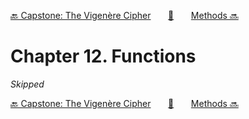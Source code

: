[🔙 Capstone: The Vigenère Cipher][previous-chapter]&nbsp;&nbsp;&nbsp;&nbsp;&nbsp;&nbsp;&nbsp;[🏡][readme]&nbsp;&nbsp;&nbsp;&nbsp;&nbsp;&nbsp;&nbsp;[Methods 🔜][upcoming-chapter]

# Chapter 12. Functions

_Skipped_

[🔙 Capstone: The Vigenère Cipher][previous-chapter]&nbsp;&nbsp;&nbsp;&nbsp;&nbsp;&nbsp;&nbsp;[🏡][readme]&nbsp;&nbsp;&nbsp;&nbsp;&nbsp;&nbsp;&nbsp;[Methods 🔜][upcoming-chapter]

[readme]: README.md
[previous-chapter]: ch11-capstone-the-vigen-re-cipher.md
[upcoming-chapter]: ch13-methods.md

